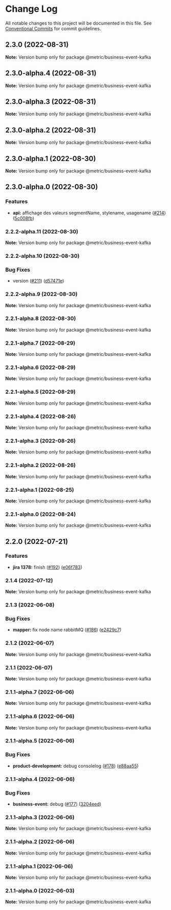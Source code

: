 # Change Log

All notable changes to this project will be documented in this file.
See [Conventional Commits](https://conventionalcommits.org) for commit guidelines.

## 2.3.0 (2022-08-31)

**Note:** Version bump only for package @metric/business-event-kafka





## 2.3.0-alpha.4 (2022-08-31)

**Note:** Version bump only for package @metric/business-event-kafka





## 2.3.0-alpha.3 (2022-08-31)

**Note:** Version bump only for package @metric/business-event-kafka





## 2.3.0-alpha.2 (2022-08-31)

**Note:** Version bump only for package @metric/business-event-kafka





## 2.3.0-alpha.1 (2022-08-30)

**Note:** Version bump only for package @metric/business-event-kafka





## 2.3.0-alpha.0 (2022-08-30)


### Features

* **api:** affichage des valeurs segmentName, stylename, usagename ([#214](https://github.com/adeo/carbon--instance-<PROCESS>-<PRODUCT>/issues/214)) ([5c008fb](https://github.com/adeo/carbon--instance-<PROCESS>-<PRODUCT>/commit/5c008fb2770fae12e6b5a165c845e2eead9aa022))



### 2.2.2-alpha.11 (2022-08-30)

**Note:** Version bump only for package @metric/business-event-kafka





### 2.2.2-alpha.10 (2022-08-30)


### Bug Fixes

* version ([#211](https://github.com/adeo/carbon--instance-<PROCESS>-<PRODUCT>/issues/211)) ([d57471e](https://github.com/adeo/carbon--instance-<PROCESS>-<PRODUCT>/commit/d57471e0b05dd727a8178b85869fe4481d4763aa))



### 2.2.2-alpha.9 (2022-08-30)

**Note:** Version bump only for package @metric/business-event-kafka





### 2.2.1-alpha.8 (2022-08-30)

**Note:** Version bump only for package @metric/business-event-kafka





### 2.2.1-alpha.7 (2022-08-29)

**Note:** Version bump only for package @metric/business-event-kafka





### 2.2.1-alpha.6 (2022-08-29)

**Note:** Version bump only for package @metric/business-event-kafka





### 2.2.1-alpha.5 (2022-08-29)

**Note:** Version bump only for package @metric/business-event-kafka





### 2.2.1-alpha.4 (2022-08-26)

**Note:** Version bump only for package @metric/business-event-kafka





### 2.2.1-alpha.3 (2022-08-26)

**Note:** Version bump only for package @metric/business-event-kafka





### 2.2.1-alpha.2 (2022-08-26)

**Note:** Version bump only for package @metric/business-event-kafka





### 2.2.1-alpha.1 (2022-08-25)

**Note:** Version bump only for package @metric/business-event-kafka





### 2.2.1-alpha.0 (2022-08-24)

**Note:** Version bump only for package @metric/business-event-kafka





## 2.2.0 (2022-07-21)


### Features

* **jira 1378:** finish ([#192](https://github.com/adeo/carbon--instance-<PROCESS>-<PRODUCT>/issues/192)) ([e06f783](https://github.com/adeo/carbon--instance-<PROCESS>-<PRODUCT>/commit/e06f783fb579c325f9040740436e7d816d15de18))



### 2.1.4 (2022-07-12)

**Note:** Version bump only for package @metric/business-event-kafka





### 2.1.3 (2022-06-08)


### Bug Fixes

* **mapper:** fix node name rabbitMQ ([#186](https://github.com/adeo/carbon--instance-<PROCESS>-<PRODUCT>/issues/186)) ([e2429c7](https://github.com/adeo/carbon--instance-<PROCESS>-<PRODUCT>/commit/e2429c7ec11d1ed0e3d3fe886fff095f5cf7d783))



### 2.1.2 (2022-06-07)

**Note:** Version bump only for package @metric/business-event-kafka





### 2.1.1 (2022-06-07)

**Note:** Version bump only for package @metric/business-event-kafka





### 2.1.1-alpha.7 (2022-06-06)

**Note:** Version bump only for package @metric/business-event-kafka





### 2.1.1-alpha.6 (2022-06-06)

**Note:** Version bump only for package @metric/business-event-kafka





### 2.1.1-alpha.5 (2022-06-06)


### Bug Fixes

* **product-development:** debug consolelog ([#178](https://github.com/adeo/carbon--instance-<PROCESS>-<PRODUCT>/issues/178)) ([e88aa55](https://github.com/adeo/carbon--instance-<PROCESS>-<PRODUCT>/commit/e88aa556abbd128ecd66f9a911905a05df09a2a5))



### 2.1.1-alpha.4 (2022-06-06)


### Bug Fixes

* **business-event:** debug ([#177](https://github.com/adeo/carbon--instance-<PROCESS>-<PRODUCT>/issues/177)) ([3204eed](https://github.com/adeo/carbon--instance-<PROCESS>-<PRODUCT>/commit/3204eedc1a1893dd67d7fab0195941371d4a2da2))



### 2.1.1-alpha.3 (2022-06-06)

**Note:** Version bump only for package @metric/business-event-kafka






### 2.1.1-alpha.2 (2022-06-06)

**Note:** Version bump only for package @metric/business-event-kafka






### 2.1.1-alpha.1 (2022-06-06)

**Note:** Version bump only for package @metric/business-event-kafka





### 2.1.1-alpha.0 (2022-06-03)

**Note:** Version bump only for package @metric/business-event-kafka
